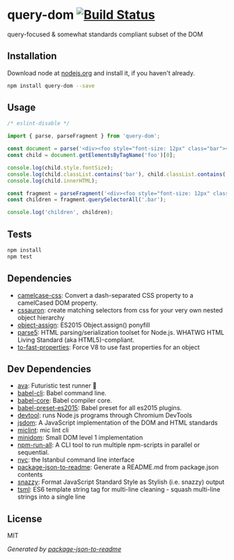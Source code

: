 # query-dom [![Build Status](https://travis-ci.org/micnews/query-dom.png?branch=master)](https://travis-ci.org/micnews/query-dom)

query-focused &amp; somewhat standards compliant subset of the DOM

## Installation

Download node at [nodejs.org](http://nodejs.org) and install it, if you haven't already.

```sh
npm install query-dom --save
```

## Usage

```js
/* eslint-disable */

import { parse, parseFragment } from 'query-dom';

const document = parse('<div><foo style="font-size: 12px" class="bar"></foo></div>');
const child = document.getElementsByTagName('foo')[0];

console.log(child.style.fontSize);
console.log(child.classList.contains('bar'), child.classList.contains('bas'));
console.log(child.innerHTML);

const fragment = parseFragment('<div><foo style="font-size: 12px" class="bar"></foo><foo class="bar">bas</bar></div>');
const children = fragment.querySelectorAll('.bar');

console.log('children', children);

```

## Tests

```sh
npm install
npm test
```

## Dependencies

- [camelcase-css](https://github.com/stevenvachon/camelcase-css): Convert a dash-separated CSS property to a camelCased DOM property.
- [cssauron](https://github.com/chrisdickinson/cssauron): create matching selectors from css for your very own nested object hierarchy
- [object-assign](): ES2015 Object.assign() ponyfill
- [parse5](https://github.com/inikulin/parse5): HTML parsing/serialization toolset for Node.js. WHATWG HTML Living Standard (aka HTML5)-compliant.
- [to-fast-properties](): Force V8 to use fast properties for an object

## Dev Dependencies

- [ava](): Futuristic test runner 🚀
- [babel-cli](): Babel command line.
- [babel-core](): Babel compiler core.
- [babel-preset-es2015](): Babel preset for all es2015 plugins.
- [devtool](https://github.com/Jam3/devtool): runs Node.js programs through Chromium DevTools
- [jsdom](): A JavaScript implementation of the DOM and HTML standards
- [miclint](https://github.com/micnews/miclint): mic lint cli
- [minidom](https://github.com/montagejs/minidom): Small DOM level 1 implementation
- [npm-run-all](https://github.com/mysticatea/npm-run-all): A CLI tool to run multiple npm-scripts in parallel or sequential.
- [nyc](https://github.com/istanbuljs/nyc): the Istanbul command line interface
- [package-json-to-readme](https://github.com/zeke/package-json-to-readme): Generate a README.md from package.json contents
- [snazzy](https://github.com/feross/snazzy): Format JavaScript Standard Style as Stylish (i.e. snazzy) output
- [tsml](https://github.com/rvagg/tsml): ES6 template string tag for multi-line cleaning - squash multi-line strings into a single line


## License

MIT

_Generated by [package-json-to-readme](https://github.com/zeke/package-json-to-readme)_
